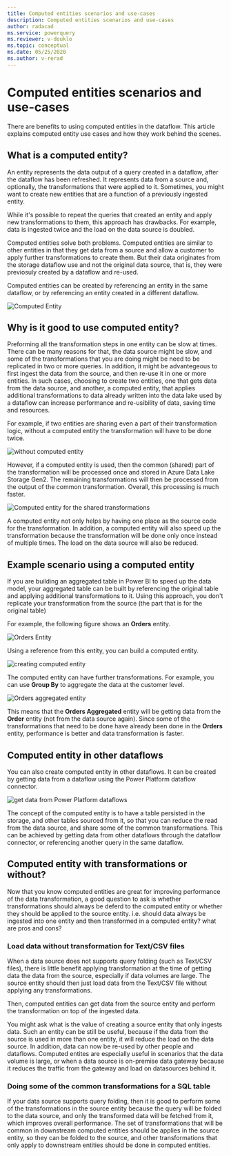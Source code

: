 ```yaml
---
title: Computed entities scenarios and use-cases
description: Computed entities scenarios and use-cases
author: radacad
ms.service: powerquery
ms.reviewer: v-douklo
ms.topic: conceptual
ms.date: 05/25/2020
ms.author: v-rerad
---
```


# Computed entities scenarios and use-cases

There are benefits to using computed entities in the dataflow. This article explains computed entity use cases and how they work behind the scenes.

## What is a computed entity?

An entity represents the data output of a query created in a dataflow, after the dataflow has been refreshed. It represents data from a source and, optionally, the transformations that were applied to it. Sometimes, you might want to create new entities that are a function of a previously ingested entity.

While it's possible to repeat the queries that created an entity and apply new transformations to them, this approach has drawbacks. For example, data is ingested twice and the load on the data source is doubled.

Computed entities solve both problems. Computed entities are similar to other entities in that they get data from a source and allow a customer to apply further transformations to create them. But their data originates from the storage dataflow use and not the original data source, that is, they were previosuly created by a dataflow and re-used.

Computed entities can be created by referencing an entity in the same dataflow, or by referencing an entity created in a different dataflow.

![Computed Entity](https://docs.microsoft.com/power-bi/transform-model/media/service-dataflows-computed-entities-premium/computed-entities-premium_00.png)

## Why is it good to use computed entity?

Preforming all the transformation steps in one entity can be slow at times. There can be many reasons for that, the data source might be slow, and some of the transformations that you are doing might be need to be replicated in two or more queries. In addition, it might be advantegeous to first ingest the data from the source, and then re-use it in one or more entities. In such cases, choosing to create two entities, one that gets data from the data source, and another, a computed entity, that applies additional transformations to data already written into the data lake used by a dataflow can increase performance and re-usibility of data, saving time and resources.

For example, if two entities are sharing even a part of their transformation logic, without a computed entity the transformation will have to be done twice.

![without computed entity](media/SeparateEntities.png)

However, if a computed entity is used, then the common (shared) part of the transformation will be processed once and stored in Azure Data Lake Storage Gen2. The remaining transformations will then be processed from the output of the common transformation. Overall, this processing is much faster.

![Computed entity for the shared transformations](media/Computedentityinbetween.png)

A computed entity not only helps by having one place as the source code for the transformation. In addition, a computed entity will also speed up the transformation because the transformation will be done only once instead of multiple times. The load on the data source will also be reduced.

## Example scenario using a computed entity

If you are building an aggregated table in Power BI to speed up the data model, your aggregated table can be built by referencing the original table and applying additional transformations to it. Using this approach, you don't replicate your transformation from the source (the part that is for the original table)

For example, the following figure shows an **Orders** entity.

![Orders Entity](media/ordersentity.png)

Using a reference from this entity, you can build a computed entity.

![creating computed entity](media/ordersentityreferenced.png)

The computed entity can have further transformations. For example, you can use **Group By** to aggregate the data at the customer level.

![Orders aggregated entity](media/ordersaggregatedentity.png)

This means that the **Orders Aggregated** entity will be getting data from the **Order** entity (not from the data source again). Since some of the transformations that need to be done have already been done in the **Orders** entity, performance is better and data transformation is faster.

## Computed entity in other dataflows

You can also create computed entity in other dataflows. It can be created by getting data from a dataflow using the Power Platform dataflow connector.

![get data from Power Platform dataflows](media/getdatafromppdataflows.png)

The concept of the computed entity is to have a table persisted in the storage, and other tables sourced from it, so that you can reduce the read from the data source, and share some of the common transformations. This can be achieved by getting data from other dataflows through the dataflow connector, or referencing another query in the same dataflow.

## Computed entity with transformations or without?


Now that you know computed entities are great for improving performance of the data transformation, a good question to ask is whether transformations should always be deferd to the computed entity or whether they should be applied to the source entity. i.e. should data always be ingested into one entity and then transformed in a computed entity? what are pros and cons?

### Load data without transformation for Text/CSV files


When a data source does not supports query folding (such as Text/CSV files), there is little benefit applying transformation at the time of getting data the data from the source, especially if data volumes are large. The source entity should then just load data from the Text/CSV file without applying any transformations.

Then, computed entities can get data from the source entity and perform the transformation on top of the ingested data.

You might ask what is the value of creating a source entity that only ingests data. Such an entity can be still be useful, because if the data from the source is used in more than one entity, it will reduce the load on the data source. In addition, data can now be re-used by other people and dataflows. Computed entites are especially useful in scenarios that the data volume is large, or when a data source is on-premise data gateway because it reduces the traffic from the gateway and load on datasources behind it. 

### Doing some of the common transformations for a SQL table

If your data source supports query folding, then it is good to perform some of the transformations in the source entity because the query will be folded to the data source, and only the transformed data will be fetched from it, which improves overall performance. The set of transformations that will be common in downstream computed entities should be applies in the source entity, so they can be folded to the source, and other transformations that only apply to downstream entities should be done in computed entities.
